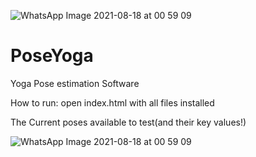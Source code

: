 ![WhatsApp Image 2021-08-18 at 00 59 09](https://user-images.githubusercontent.com/72409908/129789480-c608cb3c-33dc-44f7-96d5-49e5c001514c.jpeg)
# PoseYoga

Yoga Pose estimation Software

How to run:
open index.html with all files installed


The Current poses available to test(and their key values!)

![WhatsApp Image 2021-08-18 at 00 59 09](https://user-images.githubusercontent.com/72409908/129789480-c608cb3c-33dc-44f7-96d5-49e5c001514c.jpeg)
